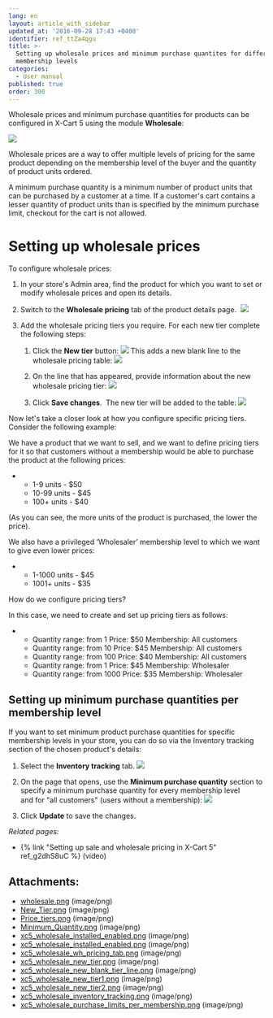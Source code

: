 ```yaml
---
lang: en
layout: article_with_sidebar
updated_at: '2016-09-28 17:43 +0400'
identifier: ref_ttZa4qgu
title: >-
  Setting up wholesale prices and minimum purchase quantites for different
  membership levels
categories:
  - User manual
published: true
order: 300
---
```



Wholesale prices and minimum purchase quantities for products can be configured in X-Cart 5 using the module **Wholesale**:

![]({{site.baseurl}}/attachments/6389808/8719226.png?effects=drop-shadow)

Wholesale prices are a way to offer multiple levels of pricing for the same product depending on the membership level of the buyer and the quantity of product units ordered.

A minimum purchase quantity is a minimum number of product units that can be purchased by a customer at a time. If a customer's cart contains a lesser quantity of product units than is specified by the minimum purchase limit, checkout for the cart is not allowed.

# Setting up wholesale prices

To configure wholesale prices:

1.  In your store's Admin area, find the product for which you want to set or modify wholesale prices and open its details.
2.  Switch to the **Wholesale pricing** tab of the product details page. 
    ![]({{site.baseurl}}/attachments/6389808/8719228.png?effects=drop-shadow)

3.  Add the wholesale pricing tiers you require. For each new tier complete the following steps:
    1.  Click the **New tier** button:
        ![]({{site.baseurl}}/attachments/6389808/8719229.png?effects=drop-shadow)
        This adds a new blank line to the wholesale pricing table:
        ![]({{site.baseurl}}/attachments/6389808/8719230.png?effects=drop-shadow)

    2.  On the line that has appeared, provide information about the new wholesale pricing tier:
        ![]({{site.baseurl}}/attachments/6389808/8719231.png?effects=drop-shadow)
    3.  Click **Save changes**. 
        The new tier will be added to the table:
        ![]({{site.baseurl}}/attachments/6389808/8719232.png?effects=drop-shadow)

Now let's take a closer look at how you configure specific pricing tiers. Consider the following example:

We have a product that we want to sell, and we want to define pricing tiers for it so that customers without a membership would be able to purchase the product at the following prices:

*   *   1-9 units - $50
    *   10-99 units - $45
    *   100+ units - $40

(As you can see, the more units of the product is purchased, the lower the price).

We also have a privileged ‘Wholesaler’ membership level to which we want to give even lower prices:

*   *   1-1000 units - $45
    *   1001+ units - $35

How do we configure pricing tiers?

In this case, we need to create and set up pricing tiers as follows:

*   *   Quantity range: from 1
        Price: $50
        Membership: All customers
    *   Quantity range: from 10
        Price: $45
        Membership: All customers
    *   Quantity range: from 100
        Price: $40
        Membership: All customers
    *   Quantity range: from 1
        Price: $45
        Membership: Wholesaler
    *   Quantity range: from 1000
        Price: $35
        Membership: Wholesaler

## Setting up minimum purchase quantities per membership level

If you want to set minimum product purchase quantities for specific membership levels in your store, you can do so via the Inventory tracking section of the chosen product's details:

1.  Select the **Inventory tracking** tab.
    ![]({{site.baseurl}}/attachments/6389808/8719233.png?effects=drop-shadow)

2.  On the page that opens, use the **Minimum purchase quantity** section to specify a minimum purchase quantity for every membership level and for "all customers" (users without a membership):
    ![]({{site.baseurl}}/attachments/6389808/8719234.png?effects=drop-shadow)

3.  Click **Update** to save the changes.

_Related pages:_

*   {% link "Setting up sale and wholesale pricing in X-Cart 5" ref_g2dhS8uC %} (video)

## Attachments:

* [wholesale.png]({{site.baseurl}}/attachments/6389808/6586466.png) (image/png)
* [New_Tier.png]({{site.baseurl}}/attachments/6389808/6586467.png) (image/png)
* [Price_tiers.png]({{site.baseurl}}/attachments/6389808/6586469.png) (image/png)
* [Minimum_Quantity.png]({{site.baseurl}}/attachments/6389808/6586475.png) (image/png)
* [xc5_wholesale_installed_enabled.png]({{site.baseurl}}/attachments/6389808/8719227.png) (image/png)
* [xc5_wholesale_installed_enabled.png]({{site.baseurl}}/attachments/6389808/8719226.png) (image/png)
* [xc5_wholesale_wh_pricing_tab.png]({{site.baseurl}}/attachments/6389808/8719228.png) (image/png)
* [xc5_wholesale_new_tier.png]({{site.baseurl}}/attachments/6389808/8719229.png) (image/png)
* [xc5_wholesale_new_blank_tier_line.png]({{site.baseurl}}/attachments/6389808/8719230.png) (image/png)
* [xc5_wholesale_new_tier1.png]({{site.baseurl}}/attachments/6389808/8719231.png) (image/png)
* [xc5_wholesale_new_tier2.png]({{site.baseurl}}/attachments/6389808/8719232.png) (image/png)
* [xc5_wholesale_inventory_tracking.png]({{site.baseurl}}/attachments/6389808/8719233.png) (image/png)
* [xc5_wholesale_purchase_limits_per_membership.png]({{site.baseurl}}/attachments/6389808/8719234.png) (image/png)
